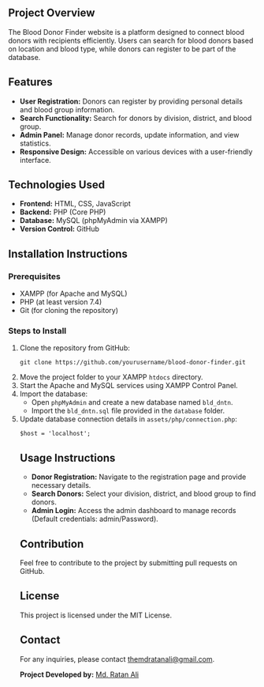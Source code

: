 <h2>Project Overview</h2>
<p>The Blood Donor Finder website is a platform designed to connect blood donors with recipients efficiently. Users can search for blood donors based on location and blood type, while donors can register to be part of the database.</p>

<h2>Features</h2>
<ul>
    <li><strong>User Registration:</strong> Donors can register by providing personal details and blood group information.</li>
    <li><strong>Search Functionality:</strong> Search for donors by division, district, and blood group.</li>
    <li><strong>Admin Panel:</strong> Manage donor records, update information, and view statistics.</li>
    <li><strong>Responsive Design:</strong> Accessible on various devices with a user-friendly interface.</li>
</ul>

<h2>Technologies Used</h2>
<ul>
    <li><strong>Frontend:</strong> HTML, CSS, JavaScript</li>
    <li><strong>Backend:</strong> PHP (Core PHP)</li>
    <li><strong>Database:</strong> MySQL (phpMyAdmin via XAMPP)</li>
    <li><strong>Version Control:</strong> GitHub</li>
</ul>

<h2>Installation Instructions</h2>

<h3>Prerequisites</h3>
<ul>
    <li>XAMPP (for Apache and MySQL)</li>
    <li>PHP (at least version 7.4)</li>
    <li>Git (for cloning the repository)</li>
</ul>

<h3>Steps to Install</h3>
<ol>
    <li>Clone the repository from GitHub:
        <pre><code>git clone https://github.com/yourusername/blood-donor-finder.git</code></pre>
    </li>
    <li>Move the project folder to your XAMPP <code>htdocs</code> directory.</li>
    <li>Start the Apache and MySQL services using XAMPP Control Panel.</li>
    <li>Import the database:
        <ul>
            <li>Open <code>phpMyAdmin</code> and create a new database named <code>bld_dntn</code>.</li>
            <li>Import the <code>bld_dntn.sql</code> file provided in the <code>database</code> folder.</li>
        </ul>
    </li>
    <li>Update database connection details in <code>assets/php/connection.php</code>:
        <pre><code>$host = 'localhost';</code></pre></li>

<h2>Usage Instructions</h2>
<ul>
    <li><strong>Donor Registration:</strong> Navigate to the registration page and provide necessary details.</li>
    <li><strong>Search Donors:</strong> Select your division, district, and blood group to find donors.</li>
    <li><strong>Admin Login:</strong> Access the admin dashboard to manage records (Default credentials: admin/Password).</li>
</ul>

<h2>Contribution</h2>
<p>Feel free to contribute to the project by submitting pull requests on GitHub.</p>

<h2>License</h2>
<p>This project is licensed under the MIT License.</p>

<h2>Contact</h2>
<p>For any inquiries, please contact <a href="mailto:themdratanali@gmail.com">themdratanali@gmail.com</a>.</p>
<p><strong>Project Developed by:</strong> <a href="https://mdratanali.com/"> Md. Ratan Ali </a></p>
